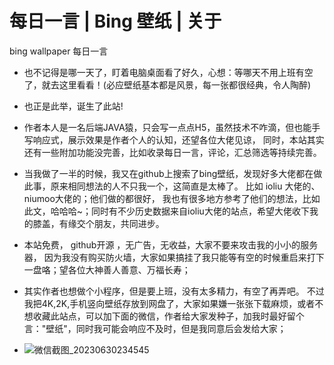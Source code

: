 # 每日一言 | Bing 壁纸 | 关于
bing wallpaper
每日一言
- 也不记得是哪一天了，盯着电脑桌面看了好久，心想：等哪天不用上班有空了，就去这里看看！(必应壁纸基本都是风景，每一张都很经典，令人陶醉)

- 也正是此举，诞生了此站!

- 作者本人是一名后端JAVA猿，只会写一点点H5，虽然技术不咋滴，但也能手写响应式，展示效果是作者个人的认知，还望各位大佬见谅， 同时，本站其实还有一些附加功能没完善，比如收录每日一言，评论，汇总筛选等持续完善。

- 当我做了一半的时候，我又在github上搜索了bing壁纸，发现好多大佬都在做此事，原来相同想法的人不只我一个，这简直是太棒了。 比如 ioliu 大佬的、niumoo大佬的；他们做的都很好， 我也有很多地方参考了他们的想法，比如此文，哈哈哈~；同时有不少历史数据来自ioliu大佬的站点，希望大佬收下我的膝盖，有缘交个朋友，共同进步。

- 本站免费， github开源 ，无广告，无收益，大家不要来攻击我的小小的服务器， 因为我没有购买防火墙，大家如果搞挂了我只能等有空的时候重启来打下一盘咯；望各位大神善人善意、万福长寿；

- 其实作者也想做个小程序，但是要上班，没有太多精力，有空了再弄吧。 不过我把4K,2K,手机竖向壁纸存放到网盘了，大家如果嫌一张张下载麻烦，或者不想收藏此站点，可以加下面的微信，作者给大家发种子，加我时最好留个言："壁纸"，同时我可能会响应不及时，但是我同意后会发给大家；
  
- ![微信截图_20230630234545](https://github.com/xiaonaogua/wallpaper/assets/130883817/732d2863-c80c-4122-b9a0-06def5230471)
